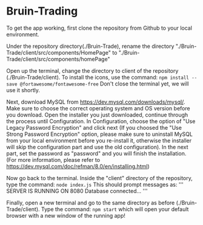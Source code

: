 # Bruin-Trading
To get the app working, first clone the repository from Github to your local environment.

Under the repository directory(./Bruin-Trade), rename
the directory "./Bruin-Trade/client/src/components/HomePage"
to "./Bruin-Trade/client/src/components/homePage"

Open up the terminal, change the directory to client of the repository (./Bruin-Trade/client).
To install the icons, use the command:
`npm install --save @fortawesome/fontawesome-free`
Don't close the terminal yet, we will use it shortly.


Next, download MySQL from https://dev.mysql.com/downloads/mysql/.
Make sure to choose the correct operating system and OS version before you download. 
Open the installer you just downloaded, continue through the process until Configuration. 
In Configuration, choose the option of "Use Legacy Password Encryption" and click next
(If you choosed the "Use Strong Password Encryption" option, please make sure to uninstall
MySQL from your local environment before you re-install it, otherwise the installer will
skip the configuration part and use the old configuration). In the next part, set the
password as "password" and you will finish the installation. (For more information,
please refer to https://dev.mysql.com/doc/refman/8.0/en/installing.html)


Now go back to the terminal. Inside the "client" directory of the repository, type the command:
`node index.js`
This should prompt messages as:
'''
SERVER IS RUNNING ON 8080
Database connected...
'''


Finally, open a new terminal and go to the same directory as before (./Bruin-Trade/client). 
Type the command:
`npm start`
which will open your default browser with a new window of the running app!
